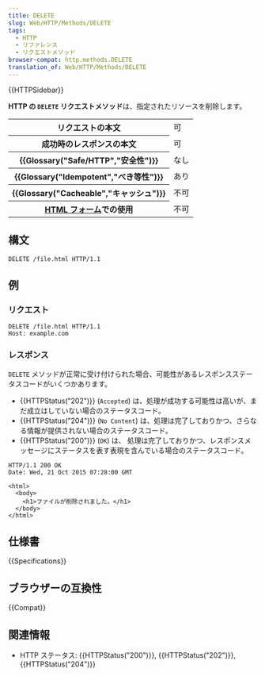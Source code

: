 ```yaml
---
title: DELETE
slug: Web/HTTP/Methods/DELETE
tags:
  - HTTP
  - リファレンス
  - リクエストメソッド
browser-compat: http.methods.DELETE
translation_of: Web/HTTP/Methods/DELETE
---
```

{{HTTPSidebar}}

**HTTP の `DELETE` リクエストメソッド**は、指定されたリソースを削除します。

<table class="properties">
  <tbody>
    <tr>
      <th scope="row">リクエストの本文</th>
      <td>可</td>
    </tr>
    <tr>
      <th scope="row">成功時のレスポンスの本文</th>
      <td>可</td>
    </tr>
    <tr>
      <th scope="row">{{Glossary("Safe/HTTP","安全性")}}</th>
      <td>なし</td>
    </tr>
    <tr>
      <th scope="row">{{Glossary("Idempotent","べき等性")}}</th>
      <td>あり</td>
    </tr>
    <tr>
      <th scope="row">{{Glossary("Cacheable","キャッシュ")}}</th>
      <td>不可</td>
    </tr>
    <tr>
      <th scope="row">
        <a href="/ja/docs/Learn/Forms">HTML フォーム</a>での使用
      </th>
      <td>不可</td>
    </tr>
  </tbody>
</table>

## 構文

```
DELETE /file.html HTTP/1.1
```

## 例

### リクエスト

```
DELETE /file.html HTTP/1.1
Host: example.com
```

### レスポンス

`DELETE` メソッドが正常に受け付けられた場合、可能性があるレスポンスステータスコードがいくつかあります。

- {{HTTPStatus("202")}} (`Accepted`) は、処理が成功する可能性は高いが、まだ成立はしていない場合のステータスコード。
- {{HTTPStatus("204")}} (`No Content`) は、処理は完了しておりかつ、さらなる情報が提供されない場合のステータスコード。
- {{HTTPStatus("200")}} (`OK`) は、 処理は完了しておりかつ、レスポンスメッセージにステータスを表す表現を含んでいる場合のステータスコード。

```
HTTP/1.1 200 OK
Date: Wed, 21 Oct 2015 07:28:00 GMT

<html>
  <body>
    <h1>ファイルが削除されました。</h1>
  </body>
</html>
```

## 仕様書

{{Specifications}}

## ブラウザーの互換性

{{Compat}}

## 関連情報

- HTTP ステータス: {{HTTPStatus("200")}}, {{HTTPStatus("202")}}, {{HTTPStatus("204")}}
